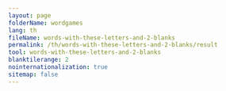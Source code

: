 ```yaml
---
layout: page
folderName: wordgames
lang: th
fileName: words-with-these-letters-and-2-blanks
permalink: /th/words-with-these-letters-and-2-blanks/result
tool: words-with-these-letters-and-2-blanks
blanktilerange: 2
nointernationalization: true
sitemap: false 
---
```

